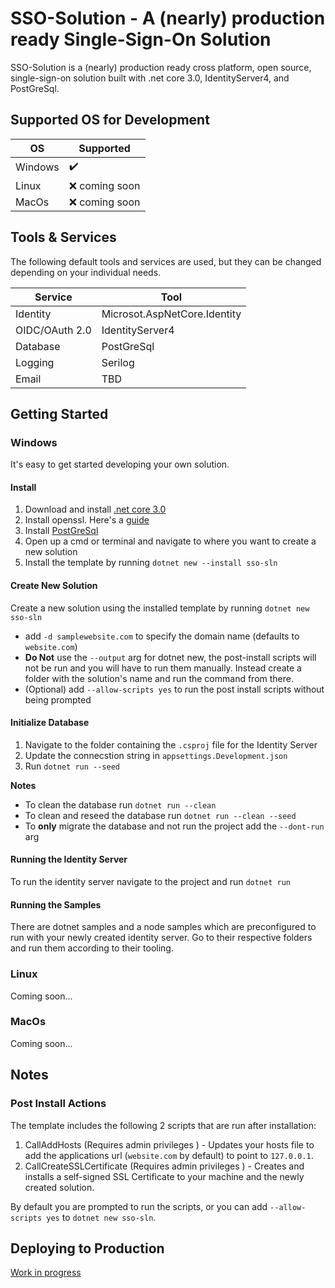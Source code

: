 # SSO-Solution - A (nearly) production ready Single-Sign-On Solution

SSO-Solution is a (nearly) production ready cross platform, open source, single-sign-on solution built with .net core 3.0, IdentityServer4, and PostGreSql.

## Supported OS for Development

| OS      | Supported          |
| ------- | ------------------ |
| Windows | :heavy_check_mark: |
| Linux   | :x: coming soon    |
| MacOs   | :x: coming soon    |

## Tools & Services

The following default tools and services are used, but they can be changed depending on your individual needs.

| Service        | Tool                         |
| -------------- | ---------------------------- |
| Identity       | Microsot.AspNetCore.Identity |
| OIDC/OAuth 2.0 | IdentityServer4              |
| Database       | PostGreSql                   |
| Logging        | Serilog                      |
| Email          | TBD                          |

## Getting Started

### Windows

It's easy to get started developing your own solution.

#### Install

1. Download and install [.net core 3.0](https://dotnet.microsoft.com/download/dotnet-core/3.0)
2. Install openssl. Here's a [guide](https://tecadmin.net/install-openssl-on-windows/)
3. Install [PostGreSql](https://www.postgresql.org/download/windows/)
4. Open up a cmd or terminal and navigate to where you want to create a new solution
5. Install the template by running `dotnet new --install sso-sln`

#### Create New Solution

Create a new solution using the installed template by running `dotnet new sso-sln`

- add `-d samplewebsite.com` to specify the domain name (defaults to `website.com`)
- **Do Not** use the `--output` arg for dotnet new, the post-install scripts will not be run and you will have to run them manually. Instead create a folder with the solution's name and run the command from there.
- (Optional) add `--allow-scripts yes` to run the post install scripts without being prompted

#### Initialize Database

1. Navigate to the folder containing the `.csproj` file for the Identity Server
2. Update the connecstion string in `appsettings.Development.json`
3. Run `dotnet run --seed`

**Notes**

- To clean the database run `dotnet run --clean`
- To clean and reseed the database run `dotnet run --clean --seed`
- To **only** migrate the database and not run the project add the `--dont-run` arg

#### Running the Identity Server

To run the identity server navigate to the project and run `dotnet run`

#### Running the Samples

There are dotnet samples and a node samples which are preconfigured to run with your newly created identity server. Go to their respective folders and run them according to their tooling.

### Linux

Coming soon...

### MacOs

Coming soon...

## Notes

### Post Install Actions

The template includes the following 2 scripts that are run after installation:

1. CallAddHosts (Requires admin privileges ) - Updates your hosts file to add the applications url (`website.com` by default) to point to `127.0.0.1`.
2. CallCreateSSLCertificate (Requires admin privileges ) - Creates and installs a self-signed SSL Certificate to your machine and the newly created solution.

By default you are prompted to run the scripts, or you can add `--allow-scripts yes` to `dotnet new sso-sln`.

## Deploying to Production

[Work in progress](https://github.com/IdentitySolution/SSO-Solution/projects/3)
